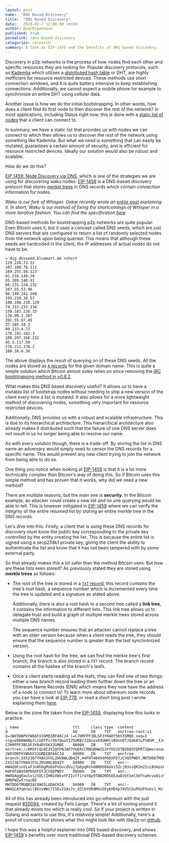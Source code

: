 ```yaml
---
layout: post
name:  "DNS Based Discovery"
title:  "DNS Based Discovery"
date:   2020-02-7 12:00:00 +0100
author: DeanEigenmann
published: true
permalink: /dns-based-discovery
categories: research
summary: A look at EIP-1459 and the benefits of DNS based discovery.
---
```


Discovery in p2p networks is the process of how nodes find each other and specific resources they are looking for. Popular discovery protocols, such as [Kademlia](https://pdos.csail.mit.edu/~petar/papers/maymounkov-kademlia-lncs.pdf) which utilizes a [distributed hash table](https://en.wikipedia.org/wiki/Distributed_hash_table) or DHT, are highly inefficient for resource restricted devices. These methods use short connection windows, and it is quite battery intensive to keep establishing connections. Additionally, we cannot expect a mobile phone for example to synchronize an entire DHT using cellular data.

Another issue is how we do the initial bootstrapping. In other words, how does a client find its first node to then discover the rest of the network? In most applications, including Status right now, this is done with a [static list of nodes](https://github.com/status-im/specs/blob/master/status-client-spec.md#bootstrapping) that a client can connect to.

In summary, we have a static list that provides us with nodes we can connect to which then allows us to discover the rest of the network using something like Kademlia. But what we need is something that can easily be mutated, guarantees a certain amount of security, and is efficient for resource restricted devices. Ideally our solution would also be robust and scalable.

How do we do this? 

[EIP 1459: Node Discovery via DNS](https://eips.ethereum.org/EIPS/eip-1459), which is one of the strategies we are using for discovering waku nodes. [EIP-1459](https://eips.ethereum.org/EIPS/eip-1459) is a DNS-based discovery protocol that stores [merkle trees](https://en.wikipedia.org/wiki/Merkle_tree) in DNS records which contain connection information for nodes.

*Waku is our fork of Whisper. Oskar recently wrote an [entire post](https://vac.dev/fixing-whisper-with-waku) explaining it. In short, Waku is our method of fixing the shortcomings of Whisper in a more iterative fashion. You can find the specification [here](https://specs.vac.dev/waku/waku.html)*

DNS-based methods for bootstrapping p2p networks are quite popular. Even Bitcoin uses it, but it uses a concept called DNS seeds, which are just DNS servers that are configured to return a list of randomly selected nodes from the network upon being queried. This means that although these seeds are hardcoded in the client, the IP addresses of actual nodes do not have to be.

```console
> dig dnsseed.bluematt.me +short
129.226.73.12
107.180.78.111
169.255.56.123
91.216.149.28
85.209.240.91
66.232.124.232
207.55.53.96
86.149.241.168
193.219.38.57
190.198.210.139
74.213.232.234
158.181.226.33
176.99.2.207
202.55.87.45
37.205.10.3
90.133.4.73
176.191.182.3
109.207.166.232
45.5.117.59
178.211.170.2
160.16.0.30
```

The above displays the result of querying on of these DNS seeds. All the nodes are stored as [`A` records](https://simpledns.plus/help/a-records) for the given domain name. This is quite a simple solution which Bitcoin almost soley relies on since removing the [IRC bootstrapping method in v0.8.2](https://en.bitcoin.it/wiki/Network#IRC).

What makes this DNS based discovery useful? It allows us to have a mutable list of bootstrap nodes without needing to ship a new version of the client every time a list is mutated. It also allows for a more lightweight method of discovering nodes, something very important for resource restricted devices.

Additionally, DNS provides us with a robust and scalable infrastructure. This is due to its hierarchical architecture. This hierarchical architecture also already makes it distributed such that the failure of one DNS server does not result in us no longer being able to resolve our name.

As with every solution though, there is a trade-off. By storing the list in DNS name an adversary would simply need to censor the DNS records for a specific name. This would prevent any new client trying to join the network from being able to do so.

One thing you notice when looking at [EIP-1459](https://eips.ethereum.org/EIPS/eip-1459) is that it is a lot more technically complex than Bitcoin's way of doing this. So if Bitcoin uses this simple method and has proven that it works, why did we need a new method?

There are multiple reasons, but the main one is **security**. In the Bitcoin example, an attacker could create a new list and no one querying would be able to tell. This is however mitigated in [EIP-1459](https://eips.ethereum.org/EIPS/eip-1459) where we can verify the integrity of the entire returned list by storing an entire merkle tree in the DNS records.

Let's dive into this. Firstly, a client that is using these DNS records for discovery must know the public key corresponding to the private key controlled by the entity creating the list. This is because the entire list is signed using a secp256k1 private key, giving the client the ability to authenticate the list and know that it has not been tampered with by some external party.

So that already makes this a lot safer than the method Bitcoin uses. But how are these lists even stored? As previously stated they are stored using **merkle trees** as follows:
 - The root of the tree is stored in a [`TXT` record](https://simpledns.plus/help/txt-records), this record contains the tree's root hash, a sequence number which is incremented every time the tree is updated and a signature as stated above. 
 
    Additionally, there is also a root hash to a second tree called a **link tree**, it contains the information to different lists. This link tree allows us to delegate trust and build a graph of multiple merkle trees stored across multiple DNS names.

    The sequence number ensures that an attacker cannot replace a tree with an older version because when a client reads the tree, they should ensure that the sequence number is greater than the last synchronized version.
    
- Using the root hash for the tree, we can find the merkle tree's first branch, the branch is also stored in a `TXT` record. The branch record contains all the hashes of the branch's leafs.

- Once a client starts reading all the leafs, they can find one of two things: either a new branch record leading them further down the tree or an Ethereum Name Records (ENR) which means they now have the address of a node to connect to! To learn more about ethereum node records you can have a look at [EIP-778](https://eips.ethereum.org/EIPS/eip-778), or read a short blog post I wrote explaining them [here](https://dean.eigenmann.me/blog/2020/01/21/network-addresses-in-ethereum/#enr).

Below is the zone file taken from the [EIP-1459](https://eips.ethereum.org/EIPS/eip-1459), displaying how this looks in practice.

```
; name                        ttl     class type  content
@                             60      IN    TXT   enrtree-root:v1 e=JWXYDBPXYWG6FX3GMDIBFA6CJ4 l=C7HRFPF3BLGF3YR4DY5KX3SMBE seq=1 sig=o908WmNp7LibOfPsr4btQwatZJ5URBr2ZAuxvK4UWHlsB9sUOTJQaGAlLPVAhM__XJesCHxLISo94z5Z2a463gA
C7HRFPF3BLGF3YR4DY5KX3SMBE    86900   IN    TXT   enrtree://AM5FCQLWIZX2QFPNJAP7VUERCCRNGRHWZG3YYHIUV7BVDQ5FDPRT2@morenodes.example.org
JWXYDBPXYWG6FX3GMDIBFA6CJ4    86900   IN    TXT   enrtree-branch:2XS2367YHAXJFGLZHVAWLQD4ZY,H4FHT4B454P6UXFD7JCYQ5PWDY,MHTDO6TMUBRIA2XWG5LUDACK24
2XS2367YHAXJFGLZHVAWLQD4ZY    86900   IN    TXT   enr:-HW4QOFzoVLaFJnNhbgMoDXPnOvcdVuj7pDpqRvh6BRDO68aVi5ZcjB3vzQRZH2IcLBGHzo8uUN3snqmgTiE56CH3AMBgmlkgnY0iXNlY3AyNTZrMaECC2_24YYkYHEgdzxlSNKQEnHhuNAbNlMlWJxrJxbAFvA
H4FHT4B454P6UXFD7JCYQ5PWDY    86900   IN    TXT   enr:-HW4QAggRauloj2SDLtIHN1XBkvhFZ1vtf1raYQp9TBW2RD5EEawDzbtSmlXUfnaHcvwOizhVYLtr7e6vw7NAf6mTuoCgmlkgnY0iXNlY3AyNTZrMaECjrXI8TLNXU0f8cthpAMxEshUyQlK-AM0PW2wfrnacNI
MHTDO6TMUBRIA2XWG5LUDACK24    86900   IN    TXT   enr:-HW4QLAYqmrwllBEnzWWs7I5Ev2IAs7x_dZlbYdRdMUx5EyKHDXp7AV5CkuPGUPdvbv1_Ms1CPfhcGCvSElSosZmyoqAgmlkgnY0iXNlY3AyNTZrMaECriawHKWdDRk2xeZkrOXBQ0dfMFLHY4eENZwdufn1S1o
```

All of this has already been introduced into go-ethereum with the pull request [#20094](https://github.com/ethereum/go-ethereum/pull/20094), created by Felix Lange. There's a lot of tooling around it that already exists too which is really cool. So if your project is written in Golang and wants to use this, it's relatively simple! Additionally, here's a proof of concept that shows what this might look like with libp2p on [github](https://github.com/decanus/dns-discovery).

I hope this was a helpful explainer into DNS based discovery, and shows [EIP-1459](https://eips.ethereum.org/EIPS/eip-1459)'s benefits over more traditional DNS-based discovery schemes.
